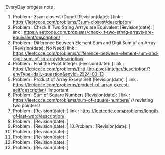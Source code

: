 EveryDay progess note :
1. Problem : 3sum closest (Done) [Revision(date):              ] link : https://leetcode.com/problems/3sum-closest/description/
2. Problem : Check If Two String Arrays are Equivalent [Revision(date):              ] link : https://leetcode.com/problems/check-if-two-string-arrays-are-equivalent/description/
3. Problem : Difference Between Element Sum and Digit Sum of an Array [Revision(date): No Need] link : https://leetcode.com/problems/difference-between-element-sum-and-digit-sum-of-an-array/description/
4. Problem : Find the Pivot Integer  [Revision(date):              ] link : https://leetcode.com/problems/find-the-pivot-integer/description/?envType=daily-question&envId=2024-03-13
5. Problem : Product of Array Except Self  [Revision(date):              ] link : https://leetcode.com/problems/product-of-array-except-self/description/ !important
6. Problem : Sum of Square Numbers [Revision(date):              ] link : https://leetcode.com/problems/sum-of-square-numbers/ // revisting two pointers!
7. Problem :  [Revision(date):              ] link :  https://leetcode.com/problems/length-of-last-word/description/
8. Problem : [Revision(date):              ]
9. Problem : [Revision(date):              ]
10.Problem :  [Revision(date):              ]    
11. Problem :  [Revision(date):              ]
12. Problem :  [Revision(date):              ]
13. Problem : [Revision(date):              ]
14. Problem :  [Revision(date):              ]
 
   

